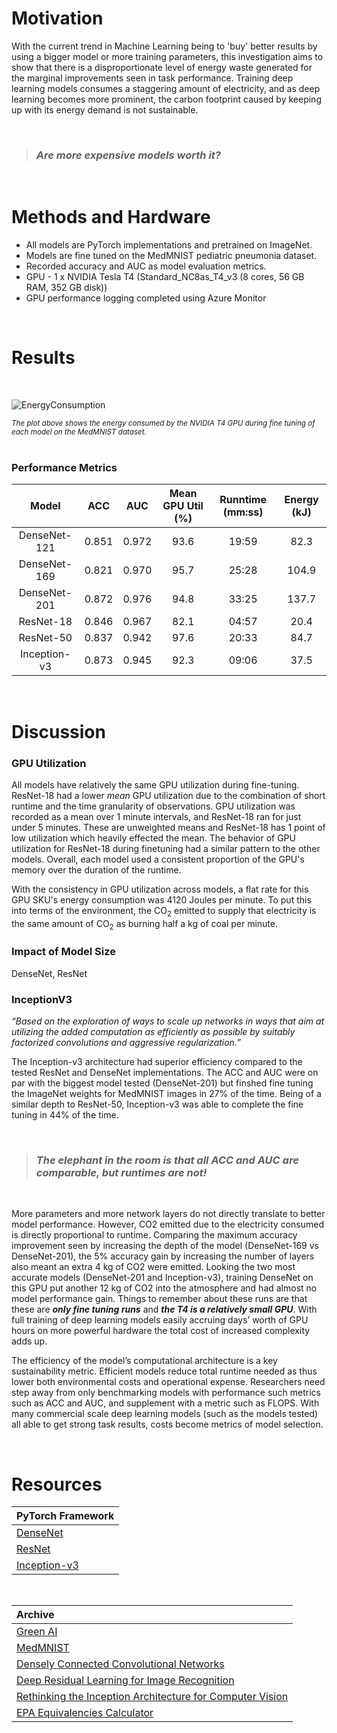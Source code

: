 # Motivation
With the current trend in Machine Learning being to 'buy' better results by using a bigger model or more training parameters, this investigation aims to show that there is a disproportionate level of energy waste generated for the marginal improvements seen in task performance.  Training deep learning models consumes a staggering amount of electricity, and as deep learning becomes more prominent, the carbon footprint caused by keeping up with its energy demand is not sustainable.  

<br>

> ### *Are more expensive models worth it?* 

<br>

# Methods and Hardware
* All models are PyTorch implementations and pretrained on ImageNet.
* Models are fine tuned on the MedMNIST pediatric pneumonia dataset.
* Recorded accuracy and AUC as model evaluation metrics.
* GPU - 1 x NVIDIA Tesla T4 (Standard_NC8as_T4_v3 (8 cores, 56 GB RAM, 352 GB disk))
* GPU performance logging completed using Azure Monitor



<br>

# Results


<br>

![EnergyConsumption](https://user-images.githubusercontent.com/80305894/152247072-ee8a1aa1-9fea-4e1e-840b-16d7e7993e2c.png)

<sup><i>The plot above shows the energy consumed by the NVIDIA T4 GPU during fine tuning of each model on the MedMNIST dataset.</i></sup>
<br>
<br>



### Performance Metrics
| **Model** | **ACC** | **AUC** | **Mean GPU Util (%)** | **Runntime (mm:ss)** | **Energy (kJ)** |
| :-------------: | :----------: |  :----------: |  :----------: |  :----------: |  :----------: | 
| DenseNet-121  | 0.851 | 0.972 | 93.6 | 19:59 | 82.3 |
| DenseNet-169  |  0.821 | 0.970 | 95.7 | 25:28 | 104.9 |
| DenseNet-201  |  0.872 | 0.976 | 94.8 | 33:25 | 137.7 |
| ResNet-18  |  0.846 | 0.967 | 82.1 | 04:57 | 20.4 |
| ResNet-50  |  0.837 | 0.942 | 97.6 | 20:33 | 84.7 |
| Inception-v3  |  0.873 | 0.945 | 92.3 | 09:06 | 37.5 |

<br>

# Discussion

### GPU Utilization
All models have relatively the same GPU utilization during fine-tuning.  ResNet-18 had a lower *mean* GPU utilization due to the combination of short runtime and the time granularity of observations. GPU utilization was recorded as a mean over 1 minute intervals, and ResNet-18 ran for just under 5 minutes. These are unweighted means and ResNet-18 has 1 point of low utilization which heavily effected the mean.  The behavior of GPU utilization for ResNet-18 during finetuning had a similar pattern to the other models. Overall, each model used a consistent proportion of the GPU's memory over the duration of the runtime. 

With the consistency in GPU utilization across models, a flat rate for this GPU SKU's energy consumption was 4120 Joules per minute. To put this into terms of the environment, the CO<sub>2</sub> emitted to supply that electricity is the same amount of CO<sub>2</sub> as burning half a kg of coal per minute.


### Impact of Model Size
DenseNet, ResNet

### InceptionV3

*“Based on the exploration of ways to scale up networks in ways that aim at utilizing the added computation as efficiently as possible by suitably factorized convolutions and aggressive regularization.”* 

The Inception-v3 architecture had superior efficiency compared to the tested ResNet and DenseNet implementations. The ACC and AUC were on par with the biggest model tested (DenseNet-201) but finshed fine tuning the ImageNet weights for MedMNIST images in 27% of the time.  Being of a similar depth to ResNet-50, Inception-v3 was able to complete the fine tuning in 44% of the time.  

<br>

> ### *The elephant in the room is that all ACC and AUC are comparable, but runtimes are not!*

<br>

More parameters and more network layers do not directly translate to better model performance. However, CO2 emitted due to the electricity consumed is directly proportional to runtime. Comparing the maximum accuracy improvement seen by increasing the depth of the model (DenseNet-169 vs DenseNet-201), the 5% accuracy gain by increasing the number of layers also meant an extra 4 kg of CO2 were emitted.
Looking the two most accurate models (DenseNet-201 and Inception-v3), training DenseNet on this GPU put another 12 kg of CO2 into the atmosphere and had almost no model performance gain. Things to remember about these runs are that these are ***only fine tuning runs*** and ***the T4 is a relatively small GPU***. With full training of deep learning models easily accruing days’ worth of GPU hours on more powerful hardware the total cost of increased complexity adds up.

The efficiency of the model’s computational architecture is a key sustainability metric. Efficient models reduce total runtime needed as thus lower both environmental costs and operational expense. Researchers need step away from only benchmarking models with performance such metrics such as ACC and AUC, and supplement with a metric such as FLOPS. With many commercial scale deep learning models (such as the models tested) all able to get strong task results, costs become metrics of model selection.
    

<br>


# Resources
| **PyTorch Framework**  |
| :---------- |
| [DenseNet](https://pytorch.org/hub/pytorch_vision_densenet/)  | 
| [ResNet](https://pytorch.org/hub/pytorch_vision_resnet/)| 
| [Inception-v3](https://pytorch.org/hub/pytorch_vision_inception_v3/)|

<br>

| **Archive**  | 
| :---------- |
| [Green AI](https://arxiv.org/abs/1907.10597) |
| [MedMNIST](https://github.com/MedMNIST/MedMNIST)  | 
| [Densely Connected Convolutional Networks](https://arxiv.org/abs/1608.06993) |
| [Deep Residual Learning for Image Recognition](https://arxiv.org/abs/1512.03385) |
| [Rethinking the Inception Architecture for Computer Vision](https://pytorch.org/hub/pytorch_vision_inception_v3/)| 
| [EPA Equivalencies Calculator](https://www.epa.gov/energy/greenhouse-gas-equivalencies-calculator) |

<br>
